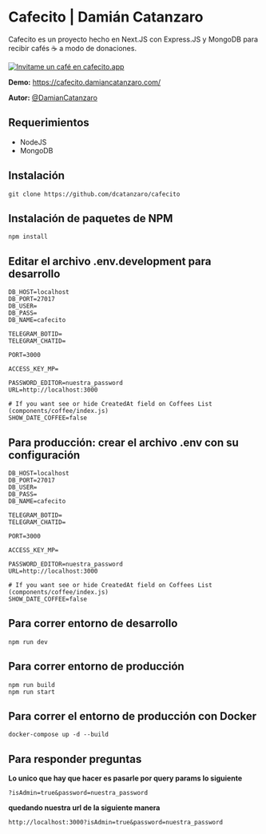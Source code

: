 # Cafecito | Damián Catanzaro

Cafecito es un proyecto hecho en Next.JS con Express.JS y MongoDB para recibir cafés ☕️ a modo de donaciones.

[![Invitame un café en cafecito.app](https://cdn.cafecito.app/imgs/buttons/button_5.png)](https://cafecito.app/dcatanzaro)

**Demo:** https://cafecito.damiancatanzaro.com/

**Autor:** [@DamianCatanzaro](https://twitter.com/DamianCatanzaro)

## Requerimientos

-   NodeJS
-   MongoDB

## Instalación

```
git clone https://github.com/dcatanzaro/cafecito
```

## Instalación de paquetes de NPM

```
npm install
```

## Editar el archivo .env.development para desarrollo

```
DB_HOST=localhost
DB_PORT=27017
DB_USER=
DB_PASS=
DB_NAME=cafecito

TELEGRAM_BOTID=
TELEGRAM_CHATID=

PORT=3000

ACCESS_KEY_MP=

PASSWORD_EDITOR=nuestra_password
URL=http://localhost:3000

# If you want see or hide CreatedAt field on Coffees List (components/coffee/index.js)
SHOW_DATE_COFFEE=false
```

## Para producción: crear el archivo .env con su configuración

```
DB_HOST=localhost
DB_PORT=27017
DB_USER=
DB_PASS=
DB_NAME=cafecito

TELEGRAM_BOTID=
TELEGRAM_CHATID=

PORT=3000

ACCESS_KEY_MP=

PASSWORD_EDITOR=nuestra_password
URL=http://localhost:3000

# If you want see or hide CreatedAt field on Coffees List (components/coffee/index.js)
SHOW_DATE_COFFEE=false
```

## Para correr entorno de desarrollo

```
npm run dev
```

## Para correr entorno de producción

```
npm run build
npm run start
```

## Para correr el entorno de producción con Docker

```
docker-compose up -d --build
```

## Para responder preguntas

**Lo unico que hay que hacer es pasarle por query params lo siguiente**

```
?isAdmin=true&password=nuestra_password
```

**quedando nuestra url de la siguiente manera**

```
http://localhost:3000?isAdmin=true&password=nuestra_password
```

